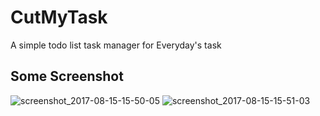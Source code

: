 # CutMyTask
A simple todo list task manager for Everyday's task

## Some Screenshot

![screenshot_2017-08-15-15-50-05](https://user-images.githubusercontent.com/18065424/29311384-9c5b347c-81d3-11e7-8bf4-2b8c4a6d2717.png)
![screenshot_2017-08-15-15-51-03](https://user-images.githubusercontent.com/18065424/29311387-9fa73400-81d3-11e7-9c4d-a407cb664248.png)
